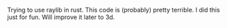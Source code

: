 Trying to use raylib in rust. This code is (probably) pretty terrible. I did this just for fun. Will improve it later to 3d.
